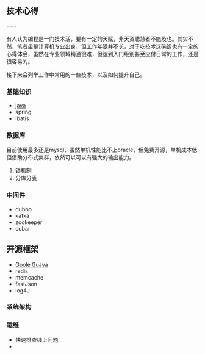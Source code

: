 ## 技术心得

===

有人认为编程是一门技术活，要有一定的天赋，非天资聪慧者不能及也。其实不然，笔者虽是计算机专业出身，但工作年限并不长，对于吃技术这碗饭也有一定的心得体会，虽然在专业领域精通很难，但达到入门级别甚至应付日常的工作，还是很容易的。

接下来会列举工作中常用的一些技术，以及如何提升自己。

### 基础知识
* 	[java](basic-knowledge/java.md)
*  	spring
*	ibatis


### 数据库
目前使用最多还是mysql，虽然单机性能比不上oracle，但免费开源，单机成本低但借助分布式集群，依然可以可以有强大的输出能力。

1. 锁机制
2. 分库分表


### 中间件

* dubbo
* kafka
* zookeeper
* cobar

## 开源框架

* [Goole Guava](Goole-Guava/简介.md)
* redis
* memcache
* fastJson
* log4J



### 系统架构 



### 运维
* 快速排查线上问题
*  